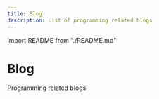 ```yaml
---
title: Blog
description: List of programming related blogs
---
```


import README from "./README.md"

<Hero slots="heading, text" background="rgb(50 50 50)" />

# Blog

Programming related blogs

<README />
